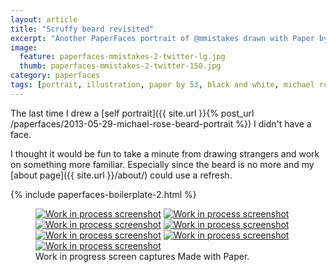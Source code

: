 ```yaml
---
layout: article
title: "Scruffy beard revisited"
excerpt: "Another PaperFaces portrait of @mmistakes drawn with Paper by 53 on an iPad."
image: 
  feature: paperfaces-mmistakes-2-twitter-lg.jpg
  thumb: paperfaces-mmistakes-2-twitter-150.jpg
category: paperfaces
tags: [portrait, illustration, paper by 53, black and white, michael rose]
---
```


The last time I drew a [self portrait]({{ site.url }}{% post_url /paperfaces/2013-05-29-michael-rose-beard-portrait %}) I didn't have a face.

I thought it would be fun to take a minute from drawing strangers and work on something more familiar. Especially since the beard is no more and my [about page]({{ site.url }}/about/) could use a refresh.

{% include paperfaces-boilerplate-2.html %}

<figure class="third">
  <a href="{{ site.url }}/images/paperfaces-mmistakes-2-process-1-lg.jpg"><img src="{{ site.url }}/images/paperfaces-mmistakes-2-process-1-600.jpg" alt="Work in process screenshot"></a>
  <a href="{{ site.url }}/images/paperfaces-mmistakes-2-process-2-lg.jpg"><img src="{{ site.url }}/images/paperfaces-mmistakes-2-process-2-600.jpg" alt="Work in process screenshot"></a>
  <a href="{{ site.url }}/images/paperfaces-mmistakes-2-process-3-lg.jpg"><img src="{{ site.url }}/images/paperfaces-mmistakes-2-process-3-600.jpg" alt="Work in process screenshot"></a>
  <a href="{{ site.url }}/images/paperfaces-mmistakes-2-process-4-lg.jpg"><img src="{{ site.url }}/images/paperfaces-mmistakes-2-process-4-600.jpg" alt="Work in process screenshot"></a>
  <a href="{{ site.url }}/images/paperfaces-mmistakes-2-process-5-lg.jpg"><img src="{{ site.url }}/images/paperfaces-mmistakes-2-process-5-600.jpg" alt="Work in process screenshot"></a>
  <a href="{{ site.url }}/images/paperfaces-mmistakes-2-process-6-lg.jpg"><img src="{{ site.url }}/images/paperfaces-mmistakes-2-process-6-600.jpg" alt="Work in process screenshot"></a>
  <a href="{{ site.url }}/images/paperfaces-mmistakes-2-process-7-lg.jpg"><img src="{{ site.url }}/images/paperfaces-mmistakes-2-process-7-600.jpg" alt="Work in process screenshot"></a>
  <figcaption>Work in progress screen captures Made with Paper.</figcaption>
</figure>